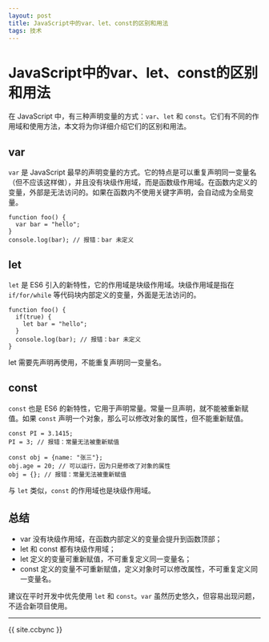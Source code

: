```yaml
---
layout: post
title: JavaScript中的var、let、const的区别和用法
tags: 技术
---
```


# JavaScript中的var、let、const的区别和用法

在 JavaScript 中，有三种声明变量的方式：`var`、`let` 和 `const`。它们有不同的作用域和使用方法，本文将为你详细介绍它们的区别和用法。

## var

`var` 是 JavaScript 最早的声明变量的方式。它的特点是可以重复声明同一变量名（但不应该这样做），并且没有块级作用域，而是函数级作用域。在函数内定义的变量，外部是无法访问的。如果在函数内不使用关键字声明，会自动成为全局变量。

```
function foo() {
  var bar = "hello";
}
console.log(bar); // 报错：bar 未定义
```

## let

`let` 是 ES6 引入的新特性，它的作用域是块级作用域。块级作用域是指在 `if/for/while` 等代码块内部定义的变量，外面是无法访问的。

```
function foo() {
  if(true) {
    let bar = "hello";
  }
  console.log(bar); // 报错：bar 未定义
}
```

let 需要先声明再使用，不能重复声明同一变量名。

## const

`const` 也是 ES6 的新特性，它用于声明常量。常量一旦声明，就不能被重新赋值。如果 `const` 声明一个对象，那么可以修改对象的属性，但不能重新赋值。

```
const PI = 3.1415;
PI = 3; // 报错：常量无法被重新赋值

const obj = {name: "张三"};
obj.age = 20; // 可以运行，因为只是修改了对象的属性
obj = {}; // 报错：常量无法被重新赋值
```

与 `let` 类似，`const` 的作用域也是块级作用域。

## 总结

- var 没有块级作用域，在函数内部定义的变量会提升到函数顶部；
- let 和 const 都有块级作用域；
- let 定义的变量可重新赋值，不可重复定义同一变量名；
- const 定义的变量不可重新赋值，定义对象时可以修改属性，不可重复定义同一变量名。

建议在平时开发中优先使用 `let` 和 `const`。`var` 虽然历史悠久，但容易出现问题，不适合新项目使用。

-----------------

{{ site.ccbync }}
